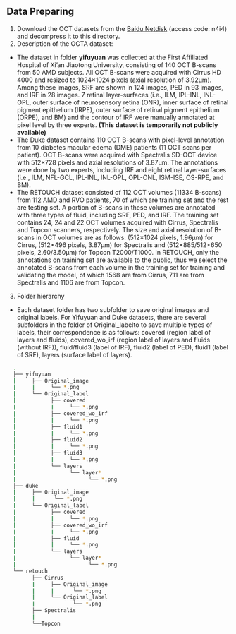 ## Data Preparing
1. Download the OCT datasets from the [Baidu Netdisk](https://pan.baidu.com/s/1sQboL5_6vvk9hAuANQpbiA?pwd=n4i4) (access code: n4i4) and decompress it to this directory.
2. Description of the OCTA dataset:
* The dataset in folder **yifuyuan** was collected at the First Affiliated Hospital of Xi’an Jiaotong University, consisting of 140 OCT B-scans from 50 AMD subjects. All OCT B-scans were acquired with Cirrus HD 4000 and resized to 1024×1024 pixels (axial resolution of 3.92μm). Among these images, SRF are shown in 124 images, PED in 93 images, and IRF in 28 images. 7 retinal layer-surfaces (i.e., ILM, IPL-INL, INL-OPL, outer surface of neurosensory retina (ONR), inner surface of retinal pigment epithelium (IRPE), outer surface of retinal pigment epithelium (ORPE), and BM) and the contour of IRF were manually annotated at pixel level by three experts. **(This dataset is temporarily not publicly available)**
* The Duke dataset contains 110 OCT B-scans with pixel-level annotation from 10 diabetes macular edema (DME) patients (11 OCT scans per patient). OCT B-scans were acquired with Spectralis SD-OCT device with 512×728 pixels and axial resolutions of 3.87μm. The annotations were done by two experts, including IRF and eight retinal layer-surfaces (i.e., ILM, NFL-GCL, IPL-INL, INL-OPL, OPL-ONL, ISM-ISE, OS-RPE, and BM).
* The RETOUCH dataset consisted of 112 OCT volumes (11334 B-scans) from 112 AMD and RVO patients, 70 of which are training set and the rest are testing set. A portion of B-scans in these volumes are annotated with three types of fluid, including SRF, PED, and IRF. The training set contains 24, 24 and 22 OCT volumes acquired with Cirrus, Spectralis and Topcon scanners, respectively. The size and axial resolution of B-scans in OCT volumes are as follows: (512×1024 pixels, 1.96μm) for Cirrus, (512×496 pixels, 3.87μm) for Spectralis and (512×885/512×650 pixels, 2.60/3.50μm) for Topcon T2000/T1000. In RETOUCH, only the annotations on training set are available to the public, thus we select the annotated B-scans from each volume in the training set for training and validating the model, of which 1568 are from Cirrus, 711 are from Spectralis and 1106 are from Topcon.
3. Folder hierarchy
* Each dataset folder has two subfolder to save original images and original labels. For Yifuyuan and Duke datasets, there are several subfolders in the folder of Original_labelto to save multiple types of labels, their correspondence is as follows: covered (region label of layers and fluids), covered_wo_irf (region label of layers and fluids (without IRF)), fluid/fluid3 (label of IRF), fluid2 (label of PED), fluid1 (label of SRF), layers (surface label of layers).

```bash
  .
  ├── yifuyuan
  |     ├── Original_image
  |     |     └── *.png
  |     └── Original_label
  |           ├── covered
  |           |     └── *.png
  |           ├── covered_wo_irf
  |           |     └── *.png
  |           ├── fluid1
  |           |     └── *.png
  |           ├── fluid2
  |           |     └── *.png
  |           ├── fluid3
  |           |     └── *.png
  |           └── layers
  |                 └── layer*
  |                       └── *.png
  ├── duke        
  |     ├── Original_image
  |     |      └── *.png
  |     └── Original_label
  |           ├── covered
  |           |     └── *.png
  |           ├── covered_wo_irf
  |           |     └── *.png
  |           ├── fluid
  |           |     └── *.png
  |           └── layers
  |                 └── layer*
  |                       └── *.png    
  └── retouch
        ├── Cirrus
        |     ├── Original_image   
        |     |      └── *.png
        |     └── Original_label
        |            └── *.png
        ├── Spectralis
        |
        └──Topcon
```
